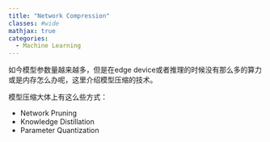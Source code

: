 ```yaml
---
title: "Network Compression"
classes: #wide
mathjax: true
categories:
  - Machine Learning
---
```


如今模型参数量越来越多，但是在edge device或者推理的时候没有那么多的算力或是内存怎么办呢，这里介绍模型压缩的技术。

模型压缩大体上有这么些方式：

* Network Pruning
* Knowledge Distillation
* Parameter Quantization

 